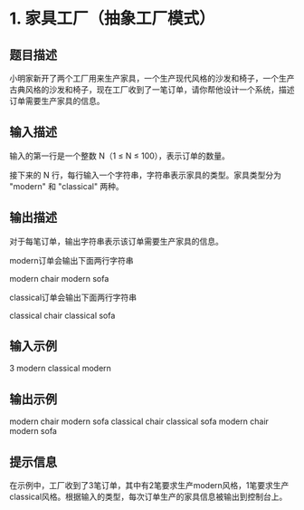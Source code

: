 # 1. 家具工厂（抽象工厂模式）

## 题目描述
小明家新开了两个工厂用来生产家具，一个生产现代风格的沙发和椅子，一个生产古典风格的沙发和椅子，现在工厂收到了一笔订单，请你帮他设计一个系统，描述订单需要生产家具的信息。

## 输入描述

输入的第一行是一个整数 N（1 ≤ N ≤ 100），表示订单的数量。 

接下来的 N 行，每行输入一个字符串，字符串表示家具的类型。家具类型分为 "modern" 和 "classical" 两种。

## 输出描述
对于每笔订单，输出字符串表示该订单需要生产家具的信息。 

modern订单会输出下面两行字符串 

modern chair 
modern sofa

classical订单会输出下面两行字符串 

classical chair 
classical sofa

## 输入示例

3
modern
classical
modern

## 输出示例

modern chair
modern sofa
classical chair
classical sofa
modern chair
modern sofa

## 提示信息
在示例中，工厂收到了3笔订单，其中有2笔要求生产modern风格，1笔要求生产classical风格。根据输入的类型，每次订单生产的家具信息被输出到控制台上。
